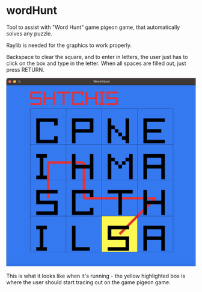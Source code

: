 # wordHunt
Tool to assist with "Word Hunt" game pigeon game, that automatically solves any puzzle.

Raylib is needed for the graphics to work properly.

Backspace to clear the square, and to enter in letters, the user just has to click on the box and type in the letter. When all spaces are filled out,
just press RETURN.

![Image of the game in action](https://github.com/DmitriiPavlov/wordHunt/blob/main/Screenshot%202023-07-17%20at%208.25.09%20PM.png)

This is what it looks like when it's running - the yellow highlighted box is where the user should start tracing out on the game pigeon game.
